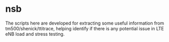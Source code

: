 # nsb

The scripts here are developed for extracting some useful information from tm500/shenick/ttitrace, helping identify if there is any potential issue in LTE eNB load and stress testing.
